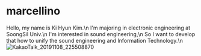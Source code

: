 # marcellino
Hello, my name is Ki Hyun Kim.\n
I'm majoring in electronic engineering at SoongSil Univ.\n
I'm interested in sound engineering,\n
So I want to develop that how to unify the sound engineering and Information Technology.\n
![KakaoTalk_20191108_225508870](https://user-images.githubusercontent.com/58451820/70013216-4ee5ba00-15ba-11ea-8cc5-0d03946f8436.jpg)
